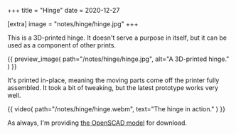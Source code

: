 +++
title = "Hinge"
date = 2020-12-27

[extra]
image = "notes/hinge/hinge.jpg"
+++

This is a 3D-printed hinge. It doesn't serve a purpose in itself, but it can be used as a component of other prints.

{{
    preview_image(
        path="/notes/hinge/hinge.jpg",
        alt="A 3D-printed hinge."
    )
}}

It's printed in-place, meaning the moving parts come off the printer fully assembled. It took a bit of tweaking, but the latest prototype works very well.

{{
    video(
        path="/notes/hinge/hinge.webm",
        text="The hinge in action."
    )
}}

As always, I'm providing [the OpenSCAD model](hinge.zip) for download.
